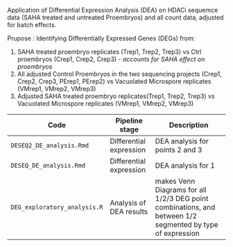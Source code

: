 Application of Differential Expression Analysis (DEA) on HDACi sequemce data (SAHA treated and untreated Proembryos) and all count data, adjusted for batch effects.

Prupose : Identifying Differentially Expressed Genes (DEGs) from:
1) SAHA treated proembryo replicates (Trep1, Trep2, Trep3) vs Ctrl proembryos (Crep1, Crep2, Crep3) - *accounts for SAHA effect on proembryos*
2) All adjusted Control Proembryos in the two sequencing projects (Crep1, Crep2, Crep3, PErep1, PErep2) vs Vacuolated Microspore replicates (VMrep1, VMrep2, VMrep3)
3) Adjusted SAHA treated proembryo replicates(Trep1, Trep2, Trep3) vs Vacuolated Microspore replicates (VMrep1, VMrep2, VMrep3)

| Code  | Pipeline stage  | Description  |  
|---|---|---|
| `DESEQ2_DE_analysis.Rmd` |  Differential expression  | DEA analysis for points 2 and 3 |
| `DESEQ_DE_analysis.Rmd` | Differential expression  | DEA analysis for 1  |
| `DEG_exploratory_analysis.R`| Analysis of DEA results | makes Venn Diagrams for all 1/2/3 DEG point combinations, and between 1/2 segmented by type of expression|
